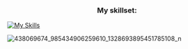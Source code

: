 <h3 align="center">My skillset:</h3>

[![My Skills](https://skillicons.dev/icons?i=flutter,nextjs,supabase,postgres,dart,ts,js,deno,github,githubactions,docker,postman)](https://skillicons.dev)

<!--- ![programming](https://github.com/Tananga/Tananga/assets/44244477/39fd7eaa-df08-4208-b81b-74503f01113a) -->
![438069674_985434906259610_1328693895451785108_n](https://github.com/Tananga/Tananga/assets/44244477/8659ec1c-508b-4143-ba28-40ba68236ddc)
